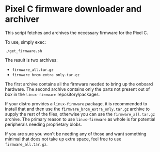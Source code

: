 # Pixel C firmware downloader and archiver

This script fetches and archives the necessary firmware for the Pixel C.

To use, simply exec:

```
./get_firmware.sh
```

The result is two archives:

- `firmware_all.tar.gz`
- `firmware_brcm_extra_only.tar.gz`

The first archive contains all the firmware needed to bring up the onboard
hardware. The second archive contains only the parts not present out of box
in the `linux-firmware` repository/packages.

If your distro provides a `linux-firmware` package, it is recommended to
install that and then use the `firmware_brcm_extra_only.tar.gz` archive to
supply the rest of the files, otherwise you can use the `firmware_all.tar.gz`
archive. The primary reason to use `linux-firmware` as whole is for potential
peripherals needing proprietary blobs.

If you are sure you won't be needing any of those and want something minimal
that does not take up extra space, feel free to use `firmware_all.tar.gz`.
